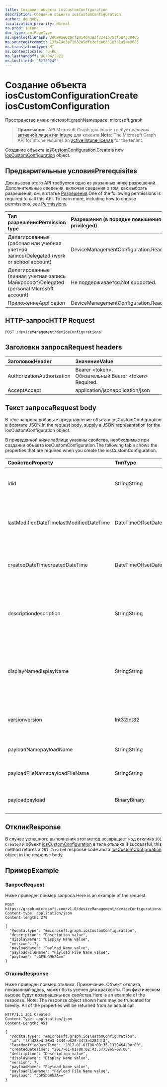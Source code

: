 ```yaml
---
title: Создание объекта iosCustomConfiguration
description: Создание объекта iosCustomConfiguration.
author: dougeby
localization_priority: Normal
ms.prod: intune
doc_type: apiPageType
ms.openlocfilehash: 3d0985e620cf2054d43e3f2241b753fb0733046b
ms.sourcegitcommit: 13f474d3e71d32a5dfe2efebb351e3a1a5aa9685
ms.translationtype: MT
ms.contentlocale: ru-RU
ms.lasthandoff: 06/04/2021
ms.locfileid: "52759249"
---
```

# <a name="create-ioscustomconfiguration"></a><span data-ttu-id="c6a94-103">Создание объекта iosCustomConfiguration</span><span class="sxs-lookup"><span data-stu-id="c6a94-103">Create iosCustomConfiguration</span></span>

<span data-ttu-id="c6a94-104">Пространство имен: microsoft.graph</span><span class="sxs-lookup"><span data-stu-id="c6a94-104">Namespace: microsoft.graph</span></span>

> <span data-ttu-id="c6a94-105">**Примечание.** API Microsoft Graph для Intune требует наличия [активной лицензии Intune](https://go.microsoft.com/fwlink/?linkid=839381) для клиента.</span><span class="sxs-lookup"><span data-stu-id="c6a94-105">**Note:** The Microsoft Graph API for Intune requires an [active Intune license](https://go.microsoft.com/fwlink/?linkid=839381) for the tenant.</span></span>

<span data-ttu-id="c6a94-106">Создание объекта [iosCustomConfiguration](../resources/intune-deviceconfig-ioscustomconfiguration.md).</span><span class="sxs-lookup"><span data-stu-id="c6a94-106">Create a new [iosCustomConfiguration](../resources/intune-deviceconfig-ioscustomconfiguration.md) object.</span></span>

## <a name="prerequisites"></a><span data-ttu-id="c6a94-107">Предварительные условия</span><span class="sxs-lookup"><span data-stu-id="c6a94-107">Prerequisites</span></span>
<span data-ttu-id="c6a94-p101">Для вызова этого API требуется одно из указанных ниже разрешений. Дополнительные сведения, включая сведения о том, как выбрать разрешения, см. в статье [Разрешения](/graph/permissions-reference).</span><span class="sxs-lookup"><span data-stu-id="c6a94-p101">One of the following permissions is required to call this API. To learn more, including how to choose permissions, see [Permissions](/graph/permissions-reference).</span></span>

|<span data-ttu-id="c6a94-110">Тип разрешения</span><span class="sxs-lookup"><span data-stu-id="c6a94-110">Permission type</span></span>|<span data-ttu-id="c6a94-111">Разрешения (в порядке повышения привилегий)</span><span class="sxs-lookup"><span data-stu-id="c6a94-111">Permissions (from least to most privileged)</span></span>|
|:---|:---|
|<span data-ttu-id="c6a94-112">Делегированные (рабочая или учебная учетная запись)</span><span class="sxs-lookup"><span data-stu-id="c6a94-112">Delegated (work or school account)</span></span>|<span data-ttu-id="c6a94-113">DeviceManagementConfiguration.ReadWrite.All</span><span class="sxs-lookup"><span data-stu-id="c6a94-113">DeviceManagementConfiguration.ReadWrite.All</span></span>|
|<span data-ttu-id="c6a94-114">Делегированные (личная учетная запись Майкрософт)</span><span class="sxs-lookup"><span data-stu-id="c6a94-114">Delegated (personal Microsoft account)</span></span>|<span data-ttu-id="c6a94-115">Не поддерживается.</span><span class="sxs-lookup"><span data-stu-id="c6a94-115">Not supported.</span></span>|
|<span data-ttu-id="c6a94-116">Приложение</span><span class="sxs-lookup"><span data-stu-id="c6a94-116">Application</span></span>|<span data-ttu-id="c6a94-117">DeviceManagementConfiguration.ReadWrite.All</span><span class="sxs-lookup"><span data-stu-id="c6a94-117">DeviceManagementConfiguration.ReadWrite.All</span></span>|

## <a name="http-request"></a><span data-ttu-id="c6a94-118">HTTP-запрос</span><span class="sxs-lookup"><span data-stu-id="c6a94-118">HTTP Request</span></span>
<!-- {
  "blockType": "ignored"
}
-->
``` http
POST /deviceManagement/deviceConfigurations
```

## <a name="request-headers"></a><span data-ttu-id="c6a94-119">Заголовки запроса</span><span class="sxs-lookup"><span data-stu-id="c6a94-119">Request headers</span></span>
|<span data-ttu-id="c6a94-120">Заголовок</span><span class="sxs-lookup"><span data-stu-id="c6a94-120">Header</span></span>|<span data-ttu-id="c6a94-121">Значение</span><span class="sxs-lookup"><span data-stu-id="c6a94-121">Value</span></span>|
|:---|:---|
|<span data-ttu-id="c6a94-122">Authorization</span><span class="sxs-lookup"><span data-stu-id="c6a94-122">Authorization</span></span>|<span data-ttu-id="c6a94-123">Bearer &lt;token&gt;. Обязательный.</span><span class="sxs-lookup"><span data-stu-id="c6a94-123">Bearer &lt;token&gt; Required.</span></span>|
|<span data-ttu-id="c6a94-124">Accept</span><span class="sxs-lookup"><span data-stu-id="c6a94-124">Accept</span></span>|<span data-ttu-id="c6a94-125">application/json</span><span class="sxs-lookup"><span data-stu-id="c6a94-125">application/json</span></span>|

## <a name="request-body"></a><span data-ttu-id="c6a94-126">Текст запроса</span><span class="sxs-lookup"><span data-stu-id="c6a94-126">Request body</span></span>
<span data-ttu-id="c6a94-127">В теле запроса добавьте представление объекта iosCustomConfiguration в формате JSON.</span><span class="sxs-lookup"><span data-stu-id="c6a94-127">In the request body, supply a JSON representation for the iosCustomConfiguration object.</span></span>

<span data-ttu-id="c6a94-128">В приведенной ниже таблице указаны свойства, необходимые при создании объекта iosCustomConfiguration.</span><span class="sxs-lookup"><span data-stu-id="c6a94-128">The following table shows the properties that are required when you create the iosCustomConfiguration.</span></span>

|<span data-ttu-id="c6a94-129">Свойство</span><span class="sxs-lookup"><span data-stu-id="c6a94-129">Property</span></span>|<span data-ttu-id="c6a94-130">Тип</span><span class="sxs-lookup"><span data-stu-id="c6a94-130">Type</span></span>|<span data-ttu-id="c6a94-131">Описание</span><span class="sxs-lookup"><span data-stu-id="c6a94-131">Description</span></span>|
|:---|:---|:---|
|<span data-ttu-id="c6a94-132">id</span><span class="sxs-lookup"><span data-stu-id="c6a94-132">id</span></span>|<span data-ttu-id="c6a94-133">String</span><span class="sxs-lookup"><span data-stu-id="c6a94-133">String</span></span>|<span data-ttu-id="c6a94-134">Ключ объекта.</span><span class="sxs-lookup"><span data-stu-id="c6a94-134">Key of the entity.</span></span> <span data-ttu-id="c6a94-135">Наследуется от объекта [deviceConfiguration](../resources/intune-deviceconfig-deviceconfiguration.md).</span><span class="sxs-lookup"><span data-stu-id="c6a94-135">Inherited from [deviceConfiguration](../resources/intune-deviceconfig-deviceconfiguration.md)</span></span>|
|<span data-ttu-id="c6a94-136">lastModifiedDateTime</span><span class="sxs-lookup"><span data-stu-id="c6a94-136">lastModifiedDateTime</span></span>|<span data-ttu-id="c6a94-137">DateTimeOffset</span><span class="sxs-lookup"><span data-stu-id="c6a94-137">DateTimeOffset</span></span>|<span data-ttu-id="c6a94-138">Дата и время последнего изменения объекта.</span><span class="sxs-lookup"><span data-stu-id="c6a94-138">DateTime the object was last modified.</span></span> <span data-ttu-id="c6a94-139">Наследуется от объекта [deviceConfiguration](../resources/intune-deviceconfig-deviceconfiguration.md).</span><span class="sxs-lookup"><span data-stu-id="c6a94-139">Inherited from [deviceConfiguration](../resources/intune-deviceconfig-deviceconfiguration.md)</span></span>|
|<span data-ttu-id="c6a94-140">createdDateTime</span><span class="sxs-lookup"><span data-stu-id="c6a94-140">createdDateTime</span></span>|<span data-ttu-id="c6a94-141">DateTimeOffset</span><span class="sxs-lookup"><span data-stu-id="c6a94-141">DateTimeOffset</span></span>|<span data-ttu-id="c6a94-142">Дата и время создания объекта.</span><span class="sxs-lookup"><span data-stu-id="c6a94-142">DateTime the object was created.</span></span> <span data-ttu-id="c6a94-143">Наследуется от объекта [deviceConfiguration](../resources/intune-deviceconfig-deviceconfiguration.md).</span><span class="sxs-lookup"><span data-stu-id="c6a94-143">Inherited from [deviceConfiguration](../resources/intune-deviceconfig-deviceconfiguration.md)</span></span>|
|<span data-ttu-id="c6a94-144">description</span><span class="sxs-lookup"><span data-stu-id="c6a94-144">description</span></span>|<span data-ttu-id="c6a94-145">String</span><span class="sxs-lookup"><span data-stu-id="c6a94-145">String</span></span>|<span data-ttu-id="c6a94-146">Указанное администратором описание конфигурации устройства.</span><span class="sxs-lookup"><span data-stu-id="c6a94-146">Admin provided description of the Device Configuration.</span></span> <span data-ttu-id="c6a94-147">Наследуется от объекта [deviceConfiguration](../resources/intune-deviceconfig-deviceconfiguration.md).</span><span class="sxs-lookup"><span data-stu-id="c6a94-147">Inherited from [deviceConfiguration](../resources/intune-deviceconfig-deviceconfiguration.md)</span></span>|
|<span data-ttu-id="c6a94-148">displayName</span><span class="sxs-lookup"><span data-stu-id="c6a94-148">displayName</span></span>|<span data-ttu-id="c6a94-149">String</span><span class="sxs-lookup"><span data-stu-id="c6a94-149">String</span></span>|<span data-ttu-id="c6a94-150">Указанное администратором имя конфигурации устройства.</span><span class="sxs-lookup"><span data-stu-id="c6a94-150">Admin provided name of the device configuration.</span></span> <span data-ttu-id="c6a94-151">Наследуется от объекта [deviceConfiguration](../resources/intune-deviceconfig-deviceconfiguration.md).</span><span class="sxs-lookup"><span data-stu-id="c6a94-151">Inherited from [deviceConfiguration](../resources/intune-deviceconfig-deviceconfiguration.md)</span></span>|
|<span data-ttu-id="c6a94-152">version</span><span class="sxs-lookup"><span data-stu-id="c6a94-152">version</span></span>|<span data-ttu-id="c6a94-153">Int32</span><span class="sxs-lookup"><span data-stu-id="c6a94-153">Int32</span></span>|<span data-ttu-id="c6a94-154">Версия конфигурации устройства.</span><span class="sxs-lookup"><span data-stu-id="c6a94-154">Version of the device configuration.</span></span> <span data-ttu-id="c6a94-155">Наследуется от объекта [deviceConfiguration](../resources/intune-deviceconfig-deviceconfiguration.md).</span><span class="sxs-lookup"><span data-stu-id="c6a94-155">Inherited from [deviceConfiguration](../resources/intune-deviceconfig-deviceconfiguration.md)</span></span>|
|<span data-ttu-id="c6a94-156">payloadName</span><span class="sxs-lookup"><span data-stu-id="c6a94-156">payloadName</span></span>|<span data-ttu-id="c6a94-157">String</span><span class="sxs-lookup"><span data-stu-id="c6a94-157">String</span></span>|<span data-ttu-id="c6a94-158">Имя, которое видит пользователь.</span><span class="sxs-lookup"><span data-stu-id="c6a94-158">Name that is displayed to the user.</span></span>|
|<span data-ttu-id="c6a94-159">payloadFileName</span><span class="sxs-lookup"><span data-stu-id="c6a94-159">payloadFileName</span></span>|<span data-ttu-id="c6a94-160">String</span><span class="sxs-lookup"><span data-stu-id="c6a94-160">String</span></span>|<span data-ttu-id="c6a94-161">Имя файла полезных данных (\*.mobileconfig</span><span class="sxs-lookup"><span data-stu-id="c6a94-161">Payload file name (\*.mobileconfig</span></span> | <span data-ttu-id="c6a94-162">\*.xml).</span><span class="sxs-lookup"><span data-stu-id="c6a94-162">\*.xml).</span></span>|
|<span data-ttu-id="c6a94-163">payload</span><span class="sxs-lookup"><span data-stu-id="c6a94-163">payload</span></span>|<span data-ttu-id="c6a94-164">Binary</span><span class="sxs-lookup"><span data-stu-id="c6a94-164">Binary</span></span>|<span data-ttu-id="c6a94-165">Полезные данные</span><span class="sxs-lookup"><span data-stu-id="c6a94-165">Payload.</span></span> <span data-ttu-id="c6a94-166">(массив байтов в кодировке UTF8).</span><span class="sxs-lookup"><span data-stu-id="c6a94-166">(UTF8 encoded byte array)</span></span>|



## <a name="response"></a><span data-ttu-id="c6a94-167">Отклик</span><span class="sxs-lookup"><span data-stu-id="c6a94-167">Response</span></span>
<span data-ttu-id="c6a94-168">В случае успешного выполнения этот метод возвращает код отклика `201 Created` и объект [iosCustomConfiguration](../resources/intune-deviceconfig-ioscustomconfiguration.md) в теле отклика.</span><span class="sxs-lookup"><span data-stu-id="c6a94-168">If successful, this method returns a `201 Created` response code and a [iosCustomConfiguration](../resources/intune-deviceconfig-ioscustomconfiguration.md) object in the response body.</span></span>

## <a name="example"></a><span data-ttu-id="c6a94-169">Пример</span><span class="sxs-lookup"><span data-stu-id="c6a94-169">Example</span></span>

### <a name="request"></a><span data-ttu-id="c6a94-170">Запрос</span><span class="sxs-lookup"><span data-stu-id="c6a94-170">Request</span></span>
<span data-ttu-id="c6a94-171">Ниже приведен пример запроса.</span><span class="sxs-lookup"><span data-stu-id="c6a94-171">Here is an example of the request.</span></span>
``` http
POST https://graph.microsoft.com/v1.0/deviceManagement/deviceConfigurations
Content-type: application/json
Content-length: 279

{
  "@odata.type": "#microsoft.graph.iosCustomConfiguration",
  "description": "Description value",
  "displayName": "Display Name value",
  "version": 7,
  "payloadName": "Payload Name value",
  "payloadFileName": "Payload File Name value",
  "payload": "cGF5bG9hZA=="
}
```

### <a name="response"></a><span data-ttu-id="c6a94-172">Отклик</span><span class="sxs-lookup"><span data-stu-id="c6a94-172">Response</span></span>
<span data-ttu-id="c6a94-p109">Ниже приведен пример отклика. Примечание. Объект отклика, показанный здесь, может быть усечен для краткости. При фактическом вызове будут возвращены все свойства.</span><span class="sxs-lookup"><span data-stu-id="c6a94-p109">Here is an example of the response. Note: The response object shown here may be truncated for brevity. All of the properties will be returned from an actual call.</span></span>
``` http
HTTP/1.1 201 Created
Content-Type: application/json
Content-Length: 451

{
  "@odata.type": "#microsoft.graph.iosCustomConfiguration",
  "id": "f34428e3-28e3-f344-e328-44f3e32844f3",
  "lastModifiedDateTime": "2017-01-01T00:00:35.1329464-08:00",
  "createdDateTime": "2017-01-01T00:02:43.5775965-08:00",
  "description": "Description value",
  "displayName": "Display Name value",
  "version": 7,
  "payloadName": "Payload Name value",
  "payloadFileName": "Payload File Name value",
  "payload": "cGF5bG9hZA=="
}
```




